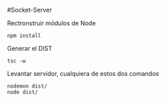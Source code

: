 #Socket-Server

Rectronstruir módulos de Node
```
npm install
```

Generar el DIST
```
tsc -w
```


Levantar servidor, cualquiera de estos dos comandos
```
nodemon dist/
node dist/
```
